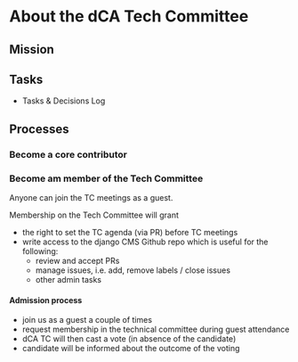 # About the dCA Tech Committee

## Mission

## Tasks

- Tasks & Decisions Log

## Processes

### Become a core contributor

### Become am member of the Tech Committee

Anyone can join the TC meetings as a guest.

Membership on the Tech Committee will grant 
- the right to set the TC agenda (via PR) before TC meetings
- write access to the django CMS Github repo which is useful for the following:
   - review and accept PRs
   - manage issues, i.e. add, remove labels / close issues
   - other admin tasks 

#### Admission process
- join us as a guest a couple of times
- request membership in the technical committee during guest attendance
- dCA TC will then cast a vote (in absence of the candidate)
- candidate will be informed about the outcome of the voting

